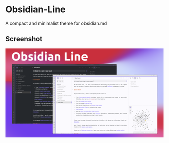 # Obsidian-Line

 A compact and minimalist theme for obsidian.md


## Screenshot

![screenshot](obsidian-line.png)
